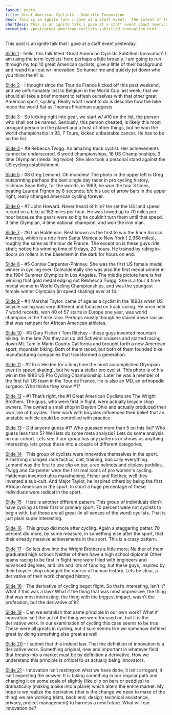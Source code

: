 ```yaml
---
layout: posts
title: Great American Cyclists - Subtitle Innovation
desc: This is an ignite talk i gave at a staff event.  The intent of this talk is really to refresh our understanding of that great american sport, cycling, and tie it all back to our understanding of innovation.
shortdesc: This is an ignite talk i gave at a staff event about american cycling and innovation.
permalink: /post/great-american-cyclists-subtitled-innovation.html
---
```


This post is an ignite talk that i gave at a staff event yesterday.


[Slide 1](https://raw.github.com/feomike/feomike.github.com/blob/master/images/post_cyclists/slide1.png) - hello, this talk titled ‘Great American Cyclists  Subtitled: Innovation’.  I am using the term ‘cyclists’ here perhaps a little broadly.  I am going to run through my top 10 great American cyclists, give a little of their background and round it all out w/ innovation.  So humor me and quickly jot down who you think the #1 is.

[Slide 2](https://github.com/feomike/feomike.github.com/blob/master/images/post_cyclists/slide2.png) - I thought since the Tour de France kicked off this past weekend, and we unfortunately lost to Belgium in the World Cup last week, that we should all take a brief moment to refresh ourselves with that other great American sport, cycling.  Really what I want to do is describe how the bike made the world flat as Thomas Friedman suggests.

[Slide 3](https://github.com/feomike/feomike.github.com/blob/master/images/post_cyclists/slide3.png) - So kicking right into gear, we start w/ #10 on the list, the person who shall not be named.  Seriously, this person cheated, is likely this most arrogant person on the planet and a host of other things, but he won the world championship in 93, 7 Tours, kicked unbeatable cancer.  He has to be on the list.

[Slide 4](https://github.com/feomike/feomike.github.com/blob/master/images/post_cyclists/slide4.png) - #9 Rebecca Twigg.  An amazing track cyclist.  Her achievements cannot be underscored.  6 world championships, 16 US Championships, 3 time Olympian (medal’ing twice).  She also took a personal stand against the US cycling establishment.

[Slide 5](https://github.com/feomike/feomike.github.com/blob/master/images/post_cyclists/slide5.png) - #8 Greg Lemond.  Oh mondieu!  The photo in the upper left is Greg outsprinting perhaps the best single day racer in pro cycling history, Irishman Sean Kelly, for the worlds, in 1983, he won the tour 3 times, beating Laurent Fignon by 8 seconds; b/c his use of arrow bars in the upper right, really changed American cycling forever.

[Slide 6](https://github.com/feomike/feomike.github.com/blob/master/images/post_cyclists/slide6.png) - #7 John Howard.  Never heard of him?  He set the US land speed record on a bike at 152 miles per hour.  He was towed up to 70 miles per hour because the gears were so big he couldn’t turn them until that speed.  3 time Olympian, 4 time national champion, and won the iron man.

[Slide 7](https://github.com/feomike/feomike.github.com/blob/master/images/post_cyclists/slide7.png) - #6 Lon Haldeman.  Best known as the first to win the Race Across America, which is a ride from Santa Monica to New York ( 2,968 miles), roughly the same as the tour de France.  The exception is these guys ride strait; notice his winning time of 9 days, 20 hours.  He trained by riding in-doors on rollers in the basement in the dark for hours on end.

[Slide 8](https://github.com/feomike/feomike.github.com/blob/master/images/post_cyclists/slide8.png) - #5 Connie Carpenter-Phinney.  She was the first US female medal winner in cycling ever.  Coincidentally she was also the first medal winner in the 1984 Summer Olympics in Los Angeles. The middle picture here is her winning that gold medal edging out Rebbecca Twigg.  She is a four 4 time medal winner in World Cycling Championships, and was the youngest female winter Olympian (in speed skating) ever at 14. 

[Slide 9](https://github.com/feomike/feomike.github.com/blob/master/images/post_cyclists/slide9.png) - #4 Marshal Taylor. came of age as a cyclist in the 1890s when US bicycle racing was very different and focused on track racing.  He once held 7 world records, won 40 of 57 starts in Europe one year, was world champion in the 1 mile race.  Perhaps mostly though he stared down racism that was rampant for African American athletes.  

[Slide 10](https://github.com/feomike/feomike.github.com/blob/master/images/post_cyclists/slide10.png) - #3 Gary Fisher / Tom Ritchey – these guys invented mountain biking.  In the late 70s they cut up old Schwinn cruisers and started racing down Mt. Tam in Marin County California and brought forth a new American sport, mountain biking.  Both of them raced, but both of them founded bike manufacturing companies that transformed a generation.

[Slide 11](https://github.com/feomike/feomike.github.com/blob/master/images/post_cyclists/slide11.png) - #2 Eric Heiden for a long time the most accomplished Olympian ever (in speed skating), but he was a stellar pro cyclist.  This photo is of his win in the 1985 US Pro Cycling Championship.  Later he was a member of the first full US team in the Tour de France.  He is also an MD, an orthopedic surgeon.  Who thinks they know #1?

[Slide 12](https://github.com/feomike/feomike.github.com/blob/master/images/post_cyclists/slide12.png) - #1 That’s right, the #1 Great American Cyclists are The Wright Brothers.  The guys, who were first in flight, were actually bicycle shop owners.  The owned a small shop in Dayton Ohio and actually produced their own line of bicycles.   Their work with bicycles influenced their belief that an unstable vehicle could be controlled with practice.

[Slide 13](https://github.com/feomike/feomike.github.com/blob/master/images/post_cyclists/slide13.png) - Did anyone guess #1?  Who guessed more than 5 on this list?  Who guess less than 5?  Well lets do some meta analysis?  Lets do some analysis on our cohort.  Lets see if our group has any patterns or shows us anything interesting.  lets group these into a couple of different categories;

[Slide 14](https://github.com/feomike/feomike.github.com/blob/master/images/post_cyclists/slide14.png) - This group of cyclists were innovative themselves in the sport.  Armstrong changed race tactics, diet, training, basically everything. Lemond was the first to use clip on bar, areo helmets and clipless peddles.  Twigg and Carpenter were the first real icons of pro women's cycling.  Haldeman invented ultra marathoning.  Fisher and Ricthey, well they invented a sub-cult.  And Major Taylor, he inspired others by being the first African American in the sport.  In short a huge percentage of these individuals were radical in the sport.

[Slide 15](https://github.com/feomike/feomike.github.com/blob/master/images/post_cyclists/slide15.png) - Here is another different pattern.  This group of individuals didn’t have cycling as their first or primary sport.  70 percent were not cyclists to begin with, but these are all great (in all senses of the word) cyclists.  That is just plain super interesting.

[Slide 16](https://github.com/feomike/feomike.github.com/blob/master/images/post_cyclists/slide16.png) - This group did more after cycling.  Again a staggering patter.  70 percent did more, by some measure, in something else after the sport, that their already massive achievements in the sport. This is a crazy pattern.

[Slide 17](https://github.com/feomike/feomike.github.com/blob/master/images/post_cyclists/slide17.png) - So lets dive into the Wright Brothers a little more;  Neither of them graduated high school.  Neither of them have a high school diploma!  Other teams racing to be first in flight here were filled with engineers and advanced degrees, and lots and lots of funding, but these guys, inspired by their bicycle shop changed the course of human history.  Lets be clear, a derivative of their work changed history.

[Slide 18](https://github.com/feomike/feomike.github.com/blob/master/images/post_cyclists/slide18.png) - The derivative of cycling begot flight.  So that’s interesting, isn’t it?  What if this was a law? What if the thing that was most impressive, the thing that was most interesting, the thing with the biggest impact, wasn’t the profession, but the derivative of it?

[Slide 19](https://github.com/feomike/feomike.github.com/blob/master/images/post_cyclists/slide19.png) - Can we establish that same principle in our own work?  What if innovation isn’t the act of the thing we were focused on, but it is the derivative work.  In our examination of cycling this case seems to be true.  These were all greats in cycling, but it sure seems like we somehow defined great by doing something else great as well.

[Slide 20](https://github.com/feomike/feomike.github.com/blob/master/images/post_cyclists/slide20.png) - I submit that this indeed law.  That the definition of innovation is a derivative work.  Something original, new and important in whatever field that breaks into a market must be by definition a derivative.  How we understand this principle is critical to us actually being innovators. 

[Slide 21](https://github.com/feomike/feomike.github.com/blob/master/images/post_cyclists/slide21.png) - Innovation isn’t resting on what we have done, it isn’t arrogant, it isn’t expecting the answer.  It is taking something in our regular path and changing it on some scale of slightly (like clip on bars or peddles) to dramatically (making a bike into a plane) which alters the entire market.  My hope is we realize the derivative (that is the change we need to make of the thing) we are working (data, back end, design, technical assistance, privacy, project management) to harness a new future.  What will our innovation be? 
 
